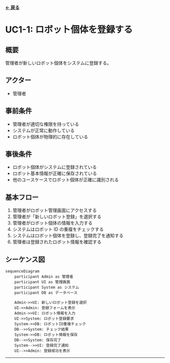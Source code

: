 **[← 戻る](index.md)**

# UC1-1: ロボット個体を登録する

## 概要

管理者が新しいロボット個体をシステムに登録する。

## アクター

- 管理者

## 事前条件

- 管理者が適切な権限を持っている
- システムが正常に動作している
- ロボット個体が物理的に存在している

## 事後条件

- ロボット個体がシステムに登録されている
- ロボット基本情報が正確に保存されている
- 他のユースケースでロボット個体が正確に識別される

## 基本フロー

1. 管理者がロボット管理画面にアクセスする
2. 管理者が「新しいロボット登録」を選択する
3. 管理者がロボット個体の情報を入力する
4. システムはロボット ID の重複をチェックする
5. システムはロボット個体を登録し、登録完了を通知する
6. 管理者は登録されたロボット情報を確認する

## シーケンス図

```mermaid
sequenceDiagram
    participant Admin as 管理者
    participant UI as 管理画面
    participant System as システム
    participant DB as データベース

    Admin->>UI: 新しいロボット登録を選択
    UI->>Admin: 登録フォームを表示
    Admin->>UI: ロボット情報を入力
    UI->>System: ロボット登録要求
    System->>DB: ロボットID重複チェック
    DB-->>System: チェック結果
    System->>DB: ロボット情報を保存
    DB-->>System: 保存完了
    System-->>UI: 登録完了通知
    UI-->>Admin: 登録成功を表示
```

---
